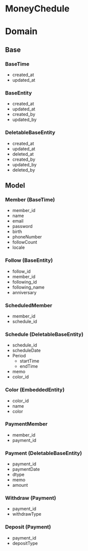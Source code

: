 # MoneyChedule

# Domain
## Base
### BaseTime
- created_at
- updated_at

### BaseEntity
- created_at
- updated_at
- created_by
- updated_by    

### DeletableBaseEntity
- created_at
- updated_at
- deleted_at
- created_by
- updated_by
- deleted_by

## Model
### Member (BaseTime)
- member_id
- name
- email
- password
- birth
- phoneNumber
- followCount
- locale

### Follow (BaseEntity)
- follow_id
- member_id
- following_id
- following_name
- anniversary

### ScheduledMember
- member_id
- schedule_id

### Schedule (DeletableBaseEntity)
- schedule_id
- scheduleDate
- Period
  - startTime
  - endTime
- memo
- color_id

### Color (EmbeddedEntity)
- color_id
- name
- color

### PaymentMember
- member_id
- payment_id

### Payment (DeletableBaseEntity)
- payment_id
- paymentDate
- dtype
- memo
- amount

### Withdraw (Payment)
- payment_id
- withdrawType

### Deposit (Payment)
- payment_id
- depositType
